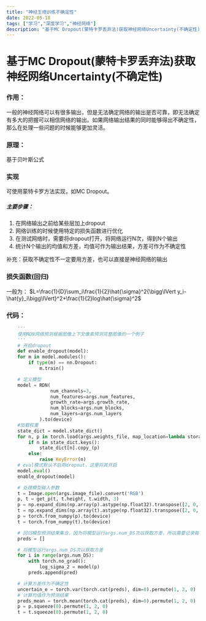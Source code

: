 ```yaml
---
title: "神经王络训练不确定性"
date: 2022-05-18
tags: ["学习","深度学习","神经网络"]
description: "基于MC Dropout(蒙特卡罗丢弃法)获取神经网络Uncertainty(不确定性)"
---
```


# 基于MC Dropout(蒙特卡罗丢弃法)获取神经网络Uncertainty(不确定性)

### 作用：
一般的神经网络可以有很多输出，但是无法确定网络的输出是否可靠，即无法确定有多大的把握可以相信网络的输出。如果网络输出结果的同时能够得出不确定性，那么在处理一些问题的时候能够更加灵活。

### 原理：
基于贝叶斯公式

### 实现
可使用蒙特卡罗方法实现，如MC Dropout。

##### 主要步骤：
1. 在网络输出之前给某些层加上dropout
2. 网络训练的时候使用特定的损失函数进行优化
3. 在测试网络时，需要将dropout打开，将网络运行N次，得到N个输出
4. 统计N个输出的均值和方差，均值可作为输出结果，方差可作为不确定性

补充：获取不确定性不一定要用方差，也可以直接是神经网络的输出
### 损失函数(回归)
一般为：
$L=\frac{1}{D}\sum_i\frac{1}{2}\hat{\sigma}^2{\bigg\lVert y_i-\hat{y}_i\bigg\lVert}^2+\frac{1}{2}log\hat{\sigma}^2$


### 代码：
```python
    '''
    使用RDN网络预测根据图像上下文像素预测完整图像的一个例子
    '''
    # 开启dropout
    def enable_dropout(model):
    for m in model.modules():
        if type(m) == nn.Dropout:
            m.train()

    # 定义模型
    model = RDN(
                num_channels=3,
                num_features=args.num_features,
                growth_rate=args.growth_rate,
                num_blocks=args.num_blocks,
                num_layers=args.num_layers
            ).to(device)
    #加载权重
    state_dict = model.state_dict()
    for n, p in torch.load(args.weights_file, map_location=lambda storage, loc: storage).items():
        if n in state_dict.keys():
            state_dict[n].copy_(p)
        else:
            raise KeyError(n)
    # eval模式默认不启用dropout，这里将其开启
    model.eval()
    enable_dropout(model)

    # 处理模型输入参数
    t = Image.open(args.image_file).convert('RGB')
    p, t = get_p(t, t.height, t.width, 3)
    p = np.expand_dims(np.array(p).astype(np.float32).transpose([2, 0, 1]), 0) / 255.0
    t = np.expand_dims(np.array(t).astype(np.float32).transpose([2, 0, 1]), 0) / 255.0
    p = torch.from_numpy(p).to(device)
    t = torch.from_numpy(t).to(device)

    # 回归模型预测结果集合，因为将模型运行args.num_DS次以获取方差，所以需要记录每一次预测结果
    preds = []

    # 将模型运行args.num_DS次以获取方差
    for i in range(args.num_DS):
        with torch.no_grad():
            log_sigma_2 = model(p)
        preds.append(pred)

    # 计算方差作为不确定性
    uncertain_e = torch.var(torch.cat(preds), dim=0).permute(1, 2, 0)
    # 计算均值作为预测结果
    preds_mean = torch.mean(torch.cat(preds), dim=0).permute(1, 2, 0)
    p = p.squeeze(0).permute(1, 2, 0)
    t = t.squeeze(0).permute(1, 2, 0)
```
